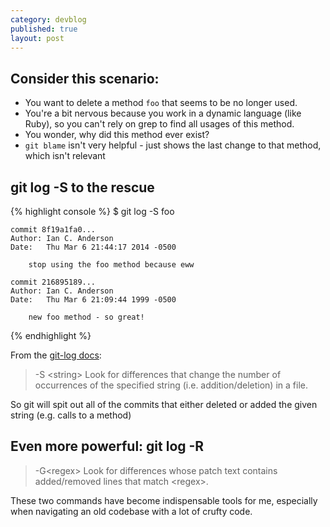 ```yaml
---
category: devblog
published: true
layout: post
---
```


## Consider this scenario:

- You want to delete a method `foo` that seems to be no longer used.
- You're a bit nervous because you work in a dynamic language (like Ruby), so you can't rely on grep to find all usages of this method.
- You wonder, why did this method ever exist?
- `git blame` isn't very helpful - just shows the last change to that method, which isn't relevant

## git log -S to the rescue


  {% highlight console %}
    $ git log -S foo

    commit 8f19a1fa0...
    Author: Ian C. Anderson
    Date:   Thu Mar 6 21:44:17 2014 -0500

        stop using the foo method because eww

    commit 216895189...
    Author: Ian C. Anderson
    Date:   Thu Mar 6 21:09:44 1999 -0500

        new foo method - so great!
  {% endhighlight %}

From the [git-log docs](http://git-scm.com/docs/git-log):

> -S &lt;string&gt;
> Look for differences that change the number of occurrences of the
> specified string (i.e. addition/deletion) in a file.

So git will spit out all of the commits that either deleted or added the given string (e.g. calls to a method)


## Even more powerful: git log -R

> -G&lt;regex&gt;
> Look for differences whose patch text contains added/removed lines
> that match &lt;regex&gt;.

These two commands have become indispensable tools for me, especially when navigating an old codebase with a lot of crufty code.
